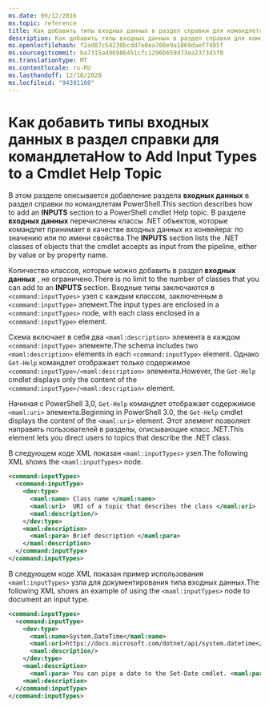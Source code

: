 ```yaml
---
ms.date: 09/12/2016
ms.topic: reference
title: Как добавить типы входных данных в раздел справки для командлета
description: Как добавить типы входных данных в раздел справки для командлета
ms.openlocfilehash: f2ad87c54230bcdd7e0ea708e9a1869daef7495f
ms.sourcegitcommit: ba7315a496986451cfc1296b659d73ea2373d3f0
ms.translationtype: MT
ms.contentlocale: ru-RU
ms.lasthandoff: 12/10/2020
ms.locfileid: "94391108"
---
```

# <a name="how-to-add-input-types-to-a-cmdlet-help-topic"></a><span data-ttu-id="d6c77-103">Как добавить типы входных данных в раздел справки для командлета</span><span class="sxs-lookup"><span data-stu-id="d6c77-103">How to Add Input Types to a Cmdlet Help Topic</span></span>

<span data-ttu-id="d6c77-104">В этом разделе описывается добавление раздела **входных данных** в раздел справки по командлетам PowerShell.</span><span class="sxs-lookup"><span data-stu-id="d6c77-104">This section describes how to add an **INPUTS** section to a PowerShell cmdlet Help topic.</span></span> <span data-ttu-id="d6c77-105">В разделе **входных данных** перечислены классы .NET объектов, которые командлет принимает в качестве входных данных из конвейера: по значению или по имени свойства.</span><span class="sxs-lookup"><span data-stu-id="d6c77-105">The **INPUTS** section lists the .NET classes of objects that the cmdlet accepts as input from the pipeline, either by value or by property name.</span></span>

<span data-ttu-id="d6c77-106">Количество классов, которые можно добавить в раздел **входных данных** , не ограничено.</span><span class="sxs-lookup"><span data-stu-id="d6c77-106">There is no limit to the number of classes that you can add to an **INPUTS** section.</span></span> <span data-ttu-id="d6c77-107">Входные типы заключаются в `<command:inputTypes>` узел с каждым классом, заключенным в `<command:inputType>` элемент.</span><span class="sxs-lookup"><span data-stu-id="d6c77-107">The input types are enclosed in a `<command:inputTypes>` node, with each class enclosed in a `<command:inputType>` element.</span></span>

<span data-ttu-id="d6c77-108">Схема включает в себя два `<maml:description>` элемента в каждом `<command:inputType>` элементе.</span><span class="sxs-lookup"><span data-stu-id="d6c77-108">The schema includes two `<maml:description>` elements in each `<command:inputType>` element.</span></span>
<span data-ttu-id="d6c77-109">Однако `Get-Help` командлет отображает только содержимое `<command:inputType>/<maml:description>` элемента.</span><span class="sxs-lookup"><span data-stu-id="d6c77-109">However, the `Get-Help` cmdlet displays only the content of the `<command:inputType>/<maml:description>` element.</span></span>

<span data-ttu-id="d6c77-110">Начиная с PowerShell 3,0, `Get-Help` командлет отображает содержимое `<maml:uri>` элемента.</span><span class="sxs-lookup"><span data-stu-id="d6c77-110">Beginning in PowerShell 3.0, the `Get-Help` cmdlet displays the content of the `<maml:uri>` element.</span></span>
<span data-ttu-id="d6c77-111">Этот элемент позволяет направить пользователей в разделы, описывающие класс .NET.</span><span class="sxs-lookup"><span data-stu-id="d6c77-111">This element lets you direct users to topics that describe the .NET class.</span></span>

<span data-ttu-id="d6c77-112">В следующем коде XML показан `<maml:inputTypes>` узел.</span><span class="sxs-lookup"><span data-stu-id="d6c77-112">The following XML shows the `<maml:inputTypes>` node.</span></span>

```xml
<command:inputTypes>
  <command:inputType>
    <dev:type>
      <maml:name> Class name </maml:name>
      <maml:uri>  URI of a topic that describes the class </maml:uri>
      <maml:description/>
    </dev:type>
    <maml:description>
      <maml:para> Brief description </maml:para>
    </maml:description>
  </command:inputType>
</command:inputTypes>
```

<span data-ttu-id="d6c77-113">В следующем коде XML показан пример использования `<maml:inputTypes>` узла для документирования типа входных данных.</span><span class="sxs-lookup"><span data-stu-id="d6c77-113">The following XML shows an example of using the `<maml:inputTypes>` node to document an input type.</span></span>

```xml
<command:inputTypes>
  <command:inputType>
    <dev:type>
      <maml:name>System.DateTime</maml:name>
      <maml:uri>https://docs.microsoft.com/dotnet/api/system.datetime</maml:uri>
      <maml:description/>
    </dev:type>
    <maml:description>
      <maml:para> You can pipe a date to the Set-Date cmdlet. <maml:para>
    <maml:description>
  </command:inputType>
</command:inputTypes>
```
